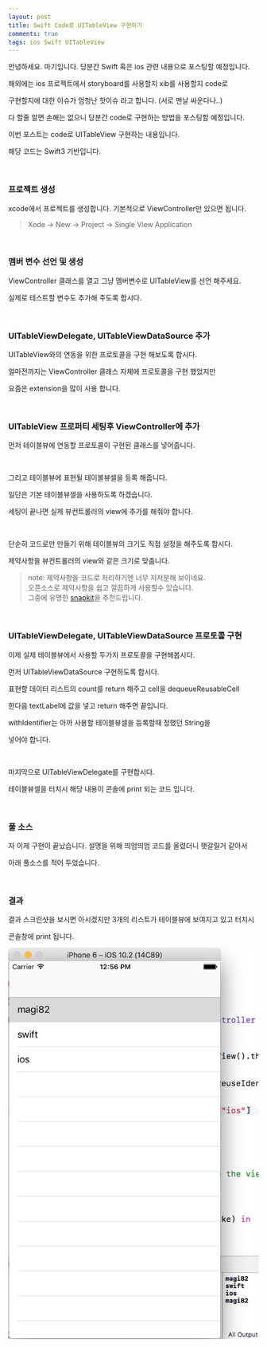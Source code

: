 ```yaml
---
layout: post
title: Swift Code로 UITableView 구현하기
comments: true
tags: ios Swift UITableView
---
```


안녕하세요. 마기입니다. 당분간 Swift 혹은 ios 관련 내용으로 포스팅할 예정입니다.

해외에는 ios 프로젝트에서 storyboard를 사용할지 xib를 사용할지 code로

구현할지에 대한 이슈가 엄청난 핫이슈 라고 합니다. (서로 맨날 싸운다나..)

다 할줄 알면 손해는 없으니 당분간 code로 구현하는 방법을 포스팅할 예정입니다.

이번 포스트는 code로 UITableView 구현하는 내용입니다.

해당 코드는 Swift3 기반입니다.

<br>

### 프로젝트 생성

xcode에서 프로젝트를 생성합니다. 기본적으로 ViewController만 있으면 됩니다.

> Xode -> New -> Project -> Single View Application

<br>

### 멤버 변수 선언 및 생성

ViewController 클래스를 열고 그냥 멤버변수로 UITableView를 선언 해주세요.

실제로 테스트할 변수도 추가해 주도록 합시다.

<script src="https://gist.github.com/magi82/2fb1532765a1ca8cbee81fe7477fcbd6.js?file=source1.swift"></script>

<br>

### UITableViewDelegate, UITableViewDataSource 추가

UITableView와의 연동을 위한 프로토콜을 구현 해보도록 합시다.

얼마전까지는 ViewController 클래스 자체에 프로토콜을 구현 했었지만

요즘은 extension을 많이 사용 합니다.

<script src="https://gist.github.com/magi82/2fb1532765a1ca8cbee81fe7477fcbd6.js?file=source2.swift"></script>

<br>

### UITableView 프로퍼티 세팅후 ViewController에 추가

먼저 테이블뷰에 연동할 프로토콜이 구현된 클래스를 넣어줍니다.

<script src="https://gist.github.com/magi82/2fb1532765a1ca8cbee81fe7477fcbd6.js?file=source3.swift"></script>

<br>

그리고 테이블뷰에 표현될 테이블뷰셀을 등록 해줍니다.

일단은 기본 테이블뷰셀을 사용하도록 하겠습니다.

세팅이 끝나면 실제 뷰컨트롤러의 view에 추가를 해줘야 합니다.

<script src="https://gist.github.com/magi82/2fb1532765a1ca8cbee81fe7477fcbd6.js?file=source4.swift"></script>

<br>

단순히 코드로만 만들기 위해 테이블뷰의 크기도 직접 설정을 해주도록 합시다.

제약사항을 뷰컨트롤러의 view와 같은 크기로 맞춥니다.

<script src="https://gist.github.com/magi82/2fb1532765a1ca8cbee81fe7477fcbd6.js?file=source5.swift"></script>

> note: 제약사항을 코드로 처리하기엔 너무 지저분해 보이네요.<br>
> 오픈소스로 제약사항을 쉽고 깔끔하게 사용할수 있습니다.<br>
> 그중에 유명한 [snapkit](https://github.com/SnapKit/SnapKit/)을 추천드립니다.<br>

<br>

### UITableViewDelegate, UITableViewDataSource 프로토콜 구현

이제 실제 테이블뷰에서 사용할 두가지 프로토콜을 구현해봅시다.

먼저 UITableViewDataSource 구현하도록 합시다.

표현할 데이터 리스트의 count를 return 해주고 cell을 dequeueReusableCell

한다음 textLabel에 값을 넣고 return 해주면 끝입니다.

withIdentifier는 아까 사용할 테이블뷰셀을 등록할때 정했던 String을

넣어야 합니다.

<script src="https://gist.github.com/magi82/2fb1532765a1ca8cbee81fe7477fcbd6.js?file=source6.swift"></script>

<br>

마지막으로 UITableViewDelegate를 구현합시다.

테이블뷰셀을 터치시 해당 내용이 콘솔에 print 되는 코드 입니다.

<script src="https://gist.github.com/magi82/2fb1532765a1ca8cbee81fe7477fcbd6.js?file=source7.swift"></script>

<br>

### 풀 소스

자 이제 구현이 끝났습니다. 설명을 위해 띄엄띄엄 코드를 올렸더니 햇갈릴거 같아서

아래 풀소스를 적어 두었습니다.

<script src="https://gist.github.com/magi82/2fb1532765a1ca8cbee81fe7477fcbd6.js?file=UITableViewControllerFullSource.swift"></script>

<br>

### 결과

결과 스크린샷을 보시면 아시겠지만 3개의 리스트가 테이블뷰에 보여지고 있고 터치시

콘솔창에 print 됩니다.

![01](../images/2017-4-1-implement-uitableview-programmatically-in-swift/01.png)
